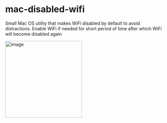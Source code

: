 # mac-disabled-wifi

Small Mac OS utility that makes WiFi disabled by default to avoid distractions. Enable WiFi if needed for short period of time after which WiFi will become disabled again

<img width="243" alt="image" src="https://github.com/artemyarulin/mac-disabled-wifi/assets/6191712/0f5f295e-e1af-43a2-86dd-74e5dd993b6d">

